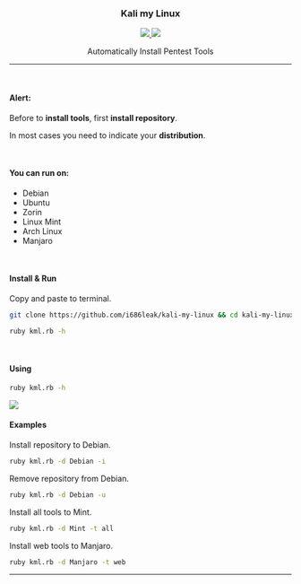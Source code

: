 <p align="center">
	<h3 align="center">Kali my Linux</h3>
</p>

<p align="center">
	<a target="__blank" href="#">
	  <img src="https://img.shields.io/badge/status-in progress-red?&style=for-the-badge"/>
	  <img src="https://img.shields.io/badge/license-apache-blue?&style=for-the-badge"/>
	</a>
	<p align="center">Automatically Install Pentest Tools</p>
</p>

___

<br>

<h4>Alert:</h4>

<p>Before to <b>install tools</b>, first <b>install repository</b>.</p>
<p>In most cases you need to indicate your <b>distribution</b>.</p>


<br>

<h4>You can run on:</h4>
 <ul>
  <li>Debian</li>
  <li>Ubuntu</li>
  <li>Zorin</li>
  <li>Linux Mint</li>
  <li>Arch Linux</li>
  <li>Manjaro</li>
</ul> 

<br>

<h4>Install & Run</h4>

Copy and paste to terminal.

```sh
git clone https://github.com/i686leak/kali-my-linux && cd kali-my-linux && chmod +x kml.rb
```

```sh
ruby kml.rb -h
```

<br>

<h4>Using</h4>

```sh
ruby kml.rb -h
```

<img src="https://user-images.githubusercontent.com/41551840/88863880-493c8480-d1da-11ea-8d66-9a65f9eea8f4.png">

<br>

<h4>Examples</h4>

Install repository to Debian.

```sh
ruby kml.rb -d Debian -i
```

Remove repository from Debian.

```sh
ruby kml.rb -d Debian -u
```

Install all tools to Mint.

```sh
ruby kml.rb -d Mint -t all
```

Install web tools to Manjaro.

```sh
ruby kml.rb -d Manjaro -t web
```

<hr>

